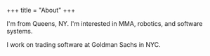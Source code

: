 +++
title = "About"
+++

I'm from Queens, NY. I'm interested in MMA, robotics, and software systems.

I work on trading software at Goldman Sachs in NYC.
